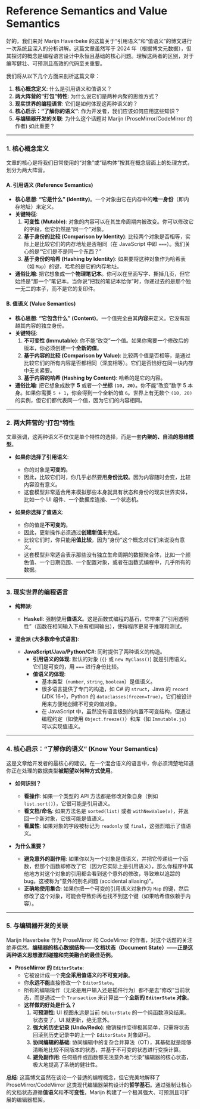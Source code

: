 # Reference Semantics and Value Semantics

好的，我们来对 Marijn Haverbeke 的这篇关于“引用语义”和“值语义”的博文进行一次系统且深入的分析讲解。这篇文章虽然写于 2024 年（根据博文元数据），但其探讨的概念是编程语言设计中永恒且基础的核心问题。理解这两者的区别，对于编写健壮、可预测且高效的代码至关重要。

我们将从以下几个方面来剖析这篇文章：

1.  **核心概念定义**: 什么是引用语义和值语义？
2.  **两大阵营的“打包”特性**: 为什么说它们是两种内聚的思维方式？
3.  **现实世界的编程语言**: 它们是如何体现这两种语义的？
4.  **核心启示：“了解你的语义”**: 作为开发者，我们应该如何应用这些知识？
5.  **与编辑器开发的关联**: 为什么这个话题对 Marijn (ProseMirror/CodeMirror 的作者) 如此重要？

---

### 1. 核心概念定义

文章的核心是将我们日常使用的“对象”或“结构体”按其在概念层面上的处理方式，划分为两大阵营。

#### A. 引用语义 (Reference Semantics)

- **核心思想**: **“它是什么” (Identity)**。一个对象由它在内存中的**唯一身份**（即内存地址）来定义。
- **关键特征**:
  1.  **可变性 (Mutable)**: 对象的内容可以在其生命周期内被改变。你可以修改它的字段，但它仍然是“同一个”对象。
  2.  **基于身份的比较 (Comparison by Identity)**: 比较两个对象是否相等，实际上是比较它们的内存地址是否相同（在 JavaScript 中即 `===`）。我们关心的是“它们是不是同一个东西？”
  3.  **基于身份的哈希 (Hashing by Identity)**: 如果要将这种对象作为哈希表（如 `Map`）的键，哈希的是它的内存地址。
- **通俗比喻**: 把它想象成一个**物理笔记本**。你可以在里面写字、撕掉几页，但它始终是“那一个”笔记本。当你说“把我的笔记本给你”时，你递过去的是那个独一无二的本子，而不是它的复印件。

#### B. 值语义 (Value Semantics)

- **核心思想**: **“它包含什么” (Content)**。一个值完全由其**内容**来定义。它没有超越其内容的独立身份。
- **关键特征**:
  1.  **不可变性 (Immutable)**: 你不能“改变”一个值。如果你需要一个修改后的版本，你必须创建一个**全新的值**。
  2.  **基于内容的比较 (Comparison by Value)**: 比较两个值是否相等，是通过比较它们的所有内容是否都相同（深度相等）。它们是否恰好在同一块内存中无关紧要。
  3.  **基于内容的哈希 (Hashing by Content)**: 哈希的是它的内容。
- **通俗比喻**: 把它想象成数字 **5** 或者一个**坐标 `(10, 20)`**。你不能“改变”数字 5 本身。如果你需要 `5 + 1`，你会得到一个全新的值 `6`。世界上有无数个 `(10, 20)` 的实例，但它们都代表同一个值，因为它们的内容相同。

---

### 2. 两大阵营的“打包”特性

文章强调，这两种语义不仅仅是单个特性的选择，而是一套**内聚的、自洽的思维模型**。

- **如果你选择了引用语义**:

  - 你的对象是**可变的**。
  - 因此，比较它们时，你几乎必然要用**身份比较**。因为内容随时会变，比较内容没有意义。
  - 这套模型非常适合用来模拟那些本身就具有状态和身份的现实世界实体，比如一个 UI 组件、一个数据库连接、一个状态机。

- **如果你选择了值语义**:
  - 你的值是**不可变的**。
  - 因此，更新操作必须通过**创建新值**来完成。
  - 比较它们时，你只能用**值比较**，因为“身份”这个概念对它们来说没有意义。
  - 这套模型非常适合表示那些没有独立生命周期的数据聚合体，比如一个颜色值、一个日期范围、一个配置对象，或者在函数式编程中，几乎所有的数据。

---

### 3. 现实世界的编程语言

- **纯粹派**:

  - **Haskell**: 强制使用**值语义**。这是函数式编程的基石，它带来了“引用透明性”（函数在相同输入下总有相同输出），使得程序更易于推理和测试。

- **混合派 (大多数命令式语言)**:
  - **JavaScript/Java/Python/C#**: 同时提供了两种语义的构造。
    - **引用语义的体现**: 默认的对象 (`{}` 或 `new MyClass()`) 就是引用语义。它们是可变的，用 `===` 进行身份比较。
    - **值语义的体现**:
      - 基本类型（`number`, `string`, `boolean`）是值语义。
      - 很多语言提供了专门的构造，如 C# 的 `struct`，Java 的 `record` (JDK 16+)，Python 的 `dataclasses(frozen=True)`，它们被设计用来方便地创建不可变的值对象。
      - 在 JavaScript 中，虽然没有语言级别的内置不可变结构，但通过编程约定（如使用 `Object.freeze()`）和库（如 `Immutable.js`）可以实现值语义。

---

### 4. 核心启示：“了解你的语义” (Know Your Semantics)

这是文章给开发者的最核心的建议。在一个混合语义的语言中，你必须清楚地知道你正在处理的数据类型**被期望以何种方式使用**。

- **如何识别？**

  - **看操作**: 如果一个类型的 API 方法都是修改对象自身（例如 `list.sort()`），它很可能是引用语义。
  - **看文档/命名**: 如果方法名是 `sorted(list)` 或者 `withNewValue(v)`，并返回一个新对象，它很可能是值语义。
  - **看属性**: 如果对象的字段被标记为 `readonly` 或 `final`，这强烈暗示了值语义。

- **为什么重要？**
  - **避免意外的副作用**: 如果你以为一个对象是值语义，并把它传递给一个函数，但那个函数却修改了它（因为它实际上是引用语义），那么你程序中其他地方对这个对象的引用都会看到这个意外的修改，导致难以追踪的 bug。这被称为“意外的别名问题 (accidental aliasing)”。
  - **正确地使用集合**: 如果你把一个可变的引用语义对象作为 `Map` 的键，然后修改了这个对象，可能会导致你再也找不到这个键（如果哈希值依赖于内容）。

---

### 5. 与编辑器开发的关联

Marijn Haverbeke 作为 ProseMirror 和 CodeMirror 的作者，对这个话题的关注绝非偶然。**编辑器的核心数据结构——文档状态（Document State）——正是这两种语义思想激烈碰撞和完美融合的最佳范例。**

- **ProseMirror 的 `EditorState`**:
  - 它被设计成一个**完全采用值语义**的**不可变对象**。
  - 你**永远不能**直接修改一个 `EditorState`。
  - 所有的编辑操作（无论是用户输入还是插件行为）都不是去“修改”当前状态，而是通过一个 `Transaction` 来计算出一个**全新的 `EditorState` 对象**。
  - **这样做的好处是什么？**
    1.  **可预测性**: UI 视图永远是当前 `EditorState` 的一个纯函数渲染结果。状态变了，UI 就更新，绝无意外。
    2.  **强大的历史记录 (Undo/Redo)**: 撤销操作变得极其简单，只需将状态回滚到历史记录中的上一个 `EditorState` 对象即可。
    3.  **协同编辑的基础**: 协同编辑中的复杂合并算法（OT），其基础就是能够清晰地比较不同版本的状态，并基于不可变的状态进行变换计算。
    4.  **避免副作用**: 任何插件或函数都无法意外地“污染”编辑器的核心状态，极大地提高了系统的健壮性。

**总结**: 这篇博文虽然在谈论一个普适的编程概念，但它完美地解释了 ProseMirror/CodeMirror 这类现代编辑器架构设计的**哲学基石**。通过强制让核心的文档状态遵循**值语义**和**不可变性**，Marijn 构建了一个极其强大、可预测且可扩展的编辑器框架。
